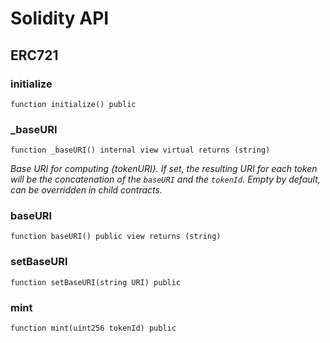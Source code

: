 # Solidity API

## ERC721

### initialize

```solidity
function initialize() public
```

### _baseURI

```solidity
function _baseURI() internal view virtual returns (string)
```

_Base URI for computing {tokenURI}. If set, the resulting URI for each
token will be the concatenation of the `baseURI` and the `tokenId`. Empty
by default, can be overridden in child contracts._

### baseURI

```solidity
function baseURI() public view returns (string)
```

### setBaseURI

```solidity
function setBaseURI(string URI) public
```

### mint

```solidity
function mint(uint256 tokenId) public
```

